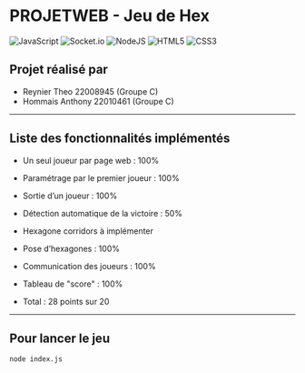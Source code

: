 # PROJETWEB - Jeu de Hex
![JavaScript](https://img.shields.io/badge/javascript-%23323330.svg?style=for-the-badge&logo=javascript&logoColor=%23F7DF1E)
![Socket.io](https://img.shields.io/badge/Socket.io-black?style=for-the-badge&logo=socket.io&badgeColor=010101)
![NodeJS](https://img.shields.io/badge/node.js-6DA55F?style=for-the-badge&logo=node.js&logoColor=white)
![HTML5](https://img.shields.io/badge/html5-%23E34F26.svg?style=for-the-badge&logo=html5&logoColor=white)
![CSS3](https://img.shields.io/badge/css3-%231572B6.svg?style=for-the-badge&logo=css3&logoColor=white)


## Projet réalisé par

- Reynier Theo 22008945 (Groupe C)
- Hommais Anthony 22010461 (Groupe C)

---

## Liste des fonctionnalités implémentés

- Un seul joueur par page web : 100%

- Paramétrage par le premier joueur : 100%

- Sortie d’un joueur : 100% 

- Détection automatique de la victoire : 50%

- Hexagone corridors à implémenter 

- Pose d’hexagones : 100%

- Communication des joueurs : 100%

- Tableau de "score" : 100%

- Total : 28 points sur 20

---

## Pour lancer le jeu 
```bash
node index.js
```
